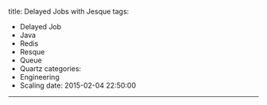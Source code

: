 title: Delayed Jobs with Jesque
tags:
  - Delayed Job
  - Java
  - Redis
  - Resque
  - Queue
  - Quartz
categories:
  - Engineering
  - Scaling
date: 2015-02-04 22:50:00
---

